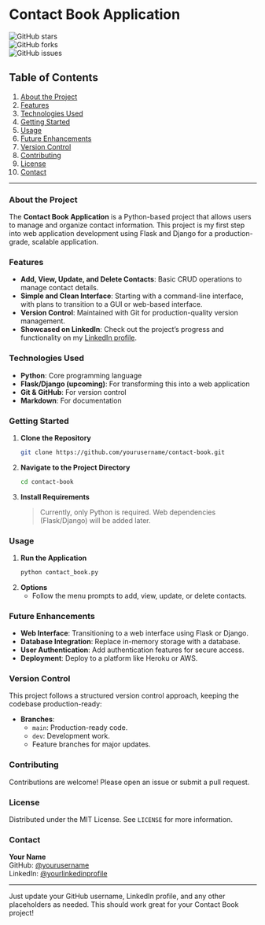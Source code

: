 # Contact Book Application

![GitHub stars](https://img.shields.io/github/stars/yourusername/contact-book)  
![GitHub forks](https://img.shields.io/github/forks/yourusername/contact-book)  
![GitHub issues](https://img.shields.io/github/issues/yourusername/contact-book)  

## Table of Contents
1. [About the Project](#about-the-project)
2. [Features](#features)
3. [Technologies Used](#technologies-used)
4. [Getting Started](#getting-started)
5. [Usage](#usage)
6. [Future Enhancements](#future-enhancements)
7. [Version Control](#version-control)
8. [Contributing](#contributing)
9. [License](#license)
10. [Contact](#contact)

---

### About the Project
The **Contact Book Application** is a Python-based project that allows users to manage and organize contact information. This project is my first step into web application development using Flask and Django for a production-grade, scalable application.

### Features
- **Add, View, Update, and Delete Contacts**: Basic CRUD operations to manage contact details.
- **Simple and Clean Interface**: Starting with a command-line interface, with plans to transition to a GUI or web-based interface.
- **Version Control**: Maintained with Git for production-quality version management.
- **Showcased on LinkedIn**: Check out the project’s progress and functionality on my [LinkedIn profile](https://www.linkedin.com/in/yourlinkedinprofile).

### Technologies Used
- **Python**: Core programming language
- **Flask/Django (upcoming)**: For transforming this into a web application
- **Git & GitHub**: For version control
- **Markdown**: For documentation

### Getting Started

1. **Clone the Repository**
   ```bash
   git clone https://github.com/yourusername/contact-book.git
   ```
2. **Navigate to the Project Directory**
   ```bash
   cd contact-book
   ```
3. **Install Requirements**
   > Currently, only Python is required. Web dependencies (Flask/Django) will be added later.

### Usage
1. **Run the Application**
   ```bash
   python contact_book.py
   ```
2. **Options**
   - Follow the menu prompts to add, view, update, or delete contacts.

### Future Enhancements
- **Web Interface**: Transitioning to a web interface using Flask or Django.
- **Database Integration**: Replace in-memory storage with a database.
- **User Authentication**: Add authentication features for secure access.
- **Deployment**: Deploy to a platform like Heroku or AWS.

### Version Control
This project follows a structured version control approach, keeping the codebase production-ready:
- **Branches**: 
   - `main`: Production-ready code.
   - `dev`: Development work.
   - Feature branches for major updates.

### Contributing
Contributions are welcome! Please open an issue or submit a pull request.

### License
Distributed under the MIT License. See `LICENSE` for more information.

### Contact
**Your Name**  
GitHub: [@yourusername](https://github.com/yourusername)  
LinkedIn: [@yourlinkedinprofile](https://www.linkedin.com/in/yourlinkedinprofile)  

---

Just update your GitHub username, LinkedIn profile, and any other placeholders as needed. This should work great for your Contact Book project!
